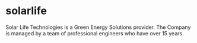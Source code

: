 solarlife
=========

Solar Life Technologies is a Green Energy Solutions provider. The Company is managed by a team of professional engineers who have over 15 years.
